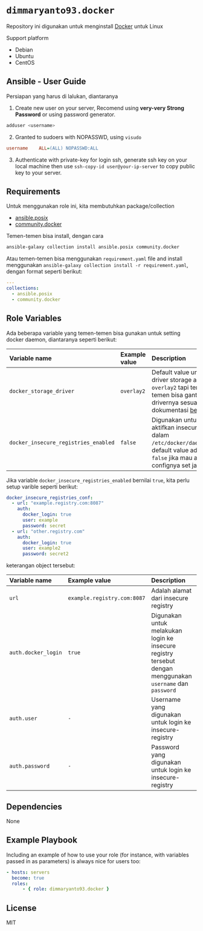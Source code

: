 `dimmaryanto93.docker`
=========

Repository ini digunakan untuk menginstall [Docker](https://docs.docker.com/engine/install/) untuk Linux

Support platform

- Debian
- Ubuntu
- CentOS


Ansible - User Guide
------------

Persiapan yang harus di lalukan, diantaranya

1. Create new user on your server, Recomend using **very-very Strong Password** or using password generator. 
  ```bash
  adduser <username>
  ```

2. Granted to sudoers with NOPASSWD, using `visudo`
  ```ini
  username    ALL=(ALL) NOPASSWD:ALL
  ```

3. Authenticate with private-key for login ssh, generate ssh key on your local machine then use `ssh-copy-id user@your-ip-server` to copy public key to your server.


Requirements
------------

Untuk menggunakan role ini, kita membutuhkan package/collection 

- [ansible.posix](https://github.com/ansible-collections/ansible.posix)
- [community.docker](https://github.com/ansible-collections/community.docker)

Temen-temen bisa install, dengan cara 

```bash
ansible-galaxy collection install ansible.posix community.docker
```

Atau temen-temen bisa menggunakan `requirement.yaml` file and install menggunakan `ansible-galaxy collection install -r requirement.yaml`, dengan format seperti berikut:

```yaml
---
collections:
  - ansible.posix
  - community.docker
```

Role Variables
--------------

Ada beberapa variable yang temen-temen bisa gunakan untuk setting docker daemon, diantaranya seperti berikut:

| Variable name                           | Example value | Description |
| :---                                    | :---          | :---        |
| `docker_storage_driver`                 | `overlay2`    | Default value untuk driver storage adalah `overlay2` tapi temen-temen bisa ganti drivernya sesuai dengan dokumentasi [berikut](https://docs.docker.com/storage/storagedriver/select-storage-driver/) |
| `docker_insecure_registries_enabled`    | `false`       | Digunakan untuk meng-aktifkan insecure registry dalam `/etc/docker/daemon.json`, default value adalah `false` jika mau aktifkan confignya set jadi `true` |


Jika variable `docker_insecure_registries_enabled` bernilai `true`, kita perlu setup varible seperti berikut:

```yaml
docker_insecure_registries_conf:
  - url: "example.registry.com:8087"
    auth:
      docker_login: true      
      user: example
      password: secret
  - url: "other.registry.com"
    auth:
      docker_login: true      
      user: example2
      password: secret2
```

keterangan object tersebut:

| Variable name         | Example value                   | Description |
| :---                  | :---                            | :---        |
| `url`                 | `example.registry.com:8087`     | Adalah alamat dari insecure registry |
| `auth.docker_login`   | `true`                          | Digunakan untuk melakukan login ke insecure registry tersebut dengan menggunakan `username` dan `password` |
| `auth.user`           | `-`                             | Username yang digunakan untuk login ke insecure-registry |
| `auth.password`       | `-`                             | Password yang digunakan untuk login ke insecure-registry |

Dependencies
------------

None

Example Playbook
----------------

Including an example of how to use your role (for instance, with variables passed in as parameters) is always nice for users too:

```yaml
- hosts: servers
  become: true
  roles:
      - { role: dimmaryanto93.docker }
```

License
-------

MIT
